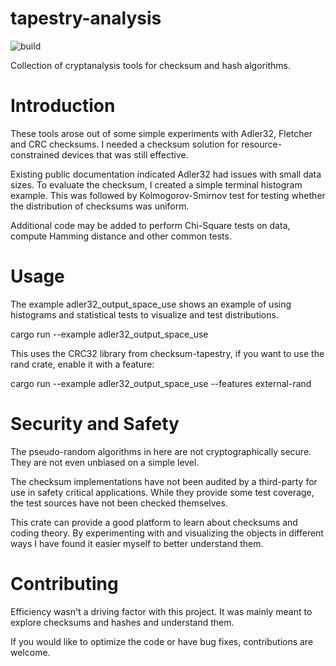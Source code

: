 # tapestry-analysis
![build](https://github.com/jgerrish/tapestry-analysis/actions/workflows/rust.yml/badge.svg)

Collection of cryptanalysis tools for checksum and hash algorithms.

# Introduction

These tools arose out of some simple experiments with Adler32,
Fletcher and CRC checksums.  I needed a checksum solution for
resource-constrained devices that was still effective.

Existing public documentation indicated Adler32 had issues with small
data sizes.  To evaluate the checksum, I created a simple terminal
histogram example.  This was followed by Kolmogorov-Smirnov test for
testing whether the distribution of checksums was uniform.

Additional code may be added to perform Chi-Square tests on data,
compute Hamming distance and other common tests.

# Usage

The example adler32_output_space_use shows an example of using
histograms and statistical tests to visualize and test distributions.

cargo run --example adler32_output_space_use


This uses the CRC32 library from checksum-tapestry, if you want to use
the rand crate, enable it with a feature:

cargo run --example adler32_output_space_use --features external-rand

# Security and Safety

The pseudo-random algorithms in here are not cryptographically secure.
They are not even unbiased on a simple level.

The checksum implementations have not been audited by a third-party
for use in safety critical applications.  While they provide some test
coverage, the test sources have not been checked themselves.

This crate can provide a good platform to learn about checksums and
coding theory.  By experimenting with and visualizing the objects in
different ways I have found it easier myself to better understand
them.


# Contributing

Efficiency wasn't a driving factor with this project.  It was mainly
meant to explore checksums and hashes and understand them.

If you would like to optimize the code or have bug fixes,
contributions are welcome.
